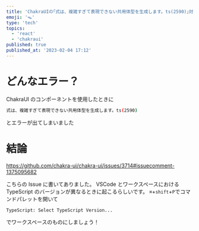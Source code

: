 ```yaml
---
title: 'ChakraUIの｢式は、複雑すぎて表現できない共用体型を生成します。ts(2590)｣対処法'
emoji: '🪤'
type: 'tech'
topics:
  - 'react'
  - 'chakraui'
published: true
published_at: '2023-02-04 17:12'
---
```


# どんなエラー？

ChakraUI のコンポーネントを使用したときに

```sh
式は、複雑すぎて表現できない共用体型を生成します。ts(2590)
```

とエラーが出てしまいました

# 結論

https://github.com/chakra-ui/chakra-ui/issues/3714#issuecomment-1375095682

こちらの Issue に書いてありました。
VSCode とワークスペースにおける TypeScript のバージョンが異なるときに起こるらしいです。
`⌘`+`shift`+`P`でコマンドパレットを開いて

```sh
TypeScript: Select TypeScript Version...
```

でワークスペースのものにしましょう！
